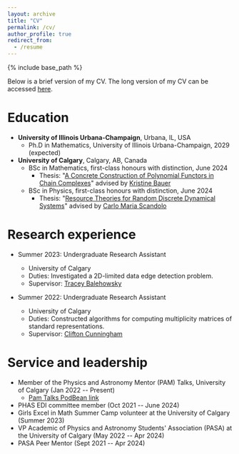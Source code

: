 ```yaml
---
layout: archive
title: "CV"
permalink: /cv/
author_profile: true
redirect_from:
  - /resume
---
```


{% include base_path %}

Below is a brief version of my CV. The long version of my CV can be accessed <a href="/files/EaECVShort.pdf" class="image fit">here</a>.

Education
======
* **University of Illinois Urbana-Champaign**, Urbana, IL, USA
  * Ph.D in Mathematics, University of Illinois Urbana-Champaign, 2029 (expected)
* **University of Calgary**, Calgary, AB, Canada
  * BSc in Mathematics, first-class honours with distinction, June 2024
    * Thesis: "<a href="/files/Math518_FinalReport_EEaT.pdf" class="image fit">A Concrete Construction of Polynomial Functors in Chain Complexes</a>" advised by <a href="https://contacts.ucalgary.ca/info/math/profiles/101-152919" rel="noopener" target="_blank">Kristine Bauer</a>
  * BSc in Physics, first-class honours with distinction, June 2024
    * Thesis: "<a href="/files/Phys598_FinalReport_EEaThompson.pdf" class="image fit">Resource Theories for Random Discrete Dynamical Systems</a>" advised by <a href="https://contacts.ucalgary.ca/info/math/profiles/1-9063259" rel="noopener" target="_blank">Carlo Maria Scandolo</a>

Research experience
======
* Summer 2023: Undergraduate Research Assistant
  * University of Calgary
  * Duties: Investigated a 2D-limited data edge detection problem.
  * Supervisor: <a href="https://sites.google.com/view/traceybalehowsky/" rel="noopener" target="_blank">Tracey Balehowsky</a>

* Summer 2022: Undergraduate Research Assistant
  * University of Calgary
  * Duties: Constructed algorithms for computing multiplicity matrices of standard representations.
  * Supervisor: <a href="https://contacts.ucalgary.ca/info/math/profiles/101-152934" rel="noopener" target="_blank">Clifton Cunningham</a>

  

<!-- Publications
======
  <ul>{% for post in site.publications reversed %}
    {% include archive-single-cv.html %}
  {% endfor %}</ul> -->
  
<!-- Talks
======
  <ul>{% for post in site.talks reversed %}
    {% include archive-single-talk-cv.html  %}
  {% endfor %}</ul> -->
  
<!-- Teaching
======
  <ul>{% for post in site.teaching reversed %}
    {% include archive-single-cv.html %}
  {% endfor %}</ul> -->
  
Service and leadership
======
* Member of the Physics and Astronomy Mentor (PAM) Talks, University of Calgary (Jan 2022 -- Present)
  * <a href="https://thepamtalks.podbean.com/" rel="noopener" target="_blank">Pam Talks PodBean link</a>
* PHAS EDI committee member (Oct 2021 -- June 2024)
* Girls Excel in Math Summer Camp volunteer at the University of Calgary (Summer 2023)
* VP Academic of Physics and Astronomy Students' Association (PASA) at the University of Calgary (May 2022 -- Apr 2024)
* PASA Peer Mentor (Sept 2021 -- Apr 2024)
